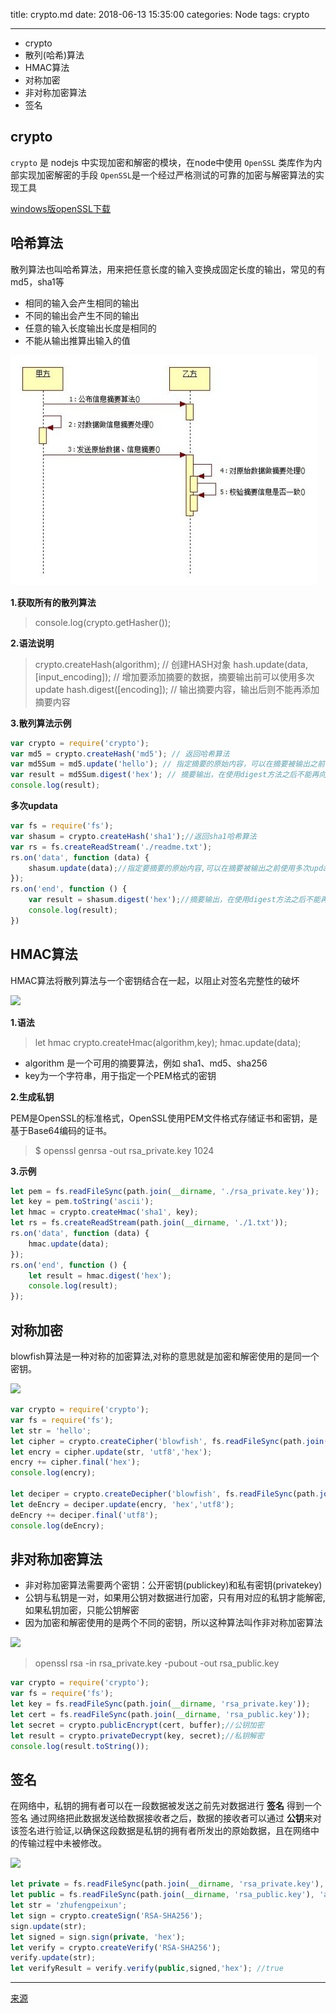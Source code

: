 title: crypto.md
date: 2018-06-13 15:35:00
categories: Node
tags: crypto

---

* crypto
* 散列(哈希)算法
* HMAC算法
* 对称加密
* 非对称加密算法
* 签名

## crypto

`crypto` 是 nodejs 中实现加密和解密的模块，在node中使用 `OpenSSL` 类库作为内部实现加密解密的手段 `OpenSSL`是一个经过严格测试的可靠的加密与解密算法的实现工具

[windows版openSSL下载](http://dl.pconline.com.cn/download/355862-1.html)

## 哈希算法

散列算法也叫哈希算法，用来把任意长度的输入变换成固定长度的输出，常见的有md5，sha1等

* 相同的输入会产生相同的输出
* 不同的输出会产生不同的输出
* 任意的输入长度输出长度是相同的
* 不能从输出推算出输入的值

![](21.crypto/md5.jpg)

**1.获取所有的散列算法**

> console.log(crypto.getHasher());

**2.语法说明**

> crypto.createHash(algorithm); // 创建HASH对象
> hash.update(data, [input_encoding]); // 增加要添加摘要的数据，摘要输出前可以使用多次update
> hash.digest([encoding]); // 输出摘要内容，输出后则不能再添加摘要内容

**3.散列算法示例**

```js
var crypto = require('crypto');
var md5 = crypto.createHash('md5'); // 返回哈希算法
var md5Sum = md5.update('hello'); // 指定摘要的原始内容，可以在摘要被输出之前使用多次update来添加摘要内容
var result = md5Sum.digest('hex'); // 摘要输出，在使用digest方法之后不能再向hash对象追加摘要内容
console.log(result);
```

**多次updata**

```js
var fs = require('fs');
var shasum = crypto.createHash('sha1');//返回sha1哈希算法
var rs = fs.createReadStream('./readme.txt');
rs.on('data', function (data) {
    shasum.update(data);//指定要摘要的原始内容,可以在摘要被输出之前使用多次update方法来添加摘要内容
});
rs.on('end', function () {
    var result = shasum.digest('hex');//摘要输出，在使用digest方法之后不能再向hash对象追加摘要内容。
    console.log(result);
})
```

## HMAC算法

HMAC算法将散列算法与一个密钥结合在一起，以阻止对签名完整性的破坏

![](my_img/hmac.jpg)

**1.语法**

> let hmac crypto.createHmac(algorithm,key);
> hmac.update(data);

* algorithm 是一个可用的摘要算法，例如 sha1、md5、sha256
* key为一个字符串，用于指定一个PEM格式的密钥

**2.生成私钥**

PEM是OpenSSL的标准格式，OpenSSL使用PEM文件格式存储证书和密钥，是基于Base64编码的证书。

> $ openssl genrsa -out rsa_private.key 1024

**3.示例**

```js
let pem = fs.readFileSync(path.join(__dirname, './rsa_private.key'));
let key = pem.toString('ascii');
let hmac = crypto.createHmac('sha1', key);
let rs = fs.createReadStream(path.join(__dirname, './1.txt'));
rs.on('data', function (data) {
    hmac.update(data);
});
rs.on('end', function () {
    let result = hmac.digest('hex');
    console.log(result);
});
```


## 对称加密

blowfish算法是一种对称的加密算法,对称的意思就是加密和解密使用的是同一个密钥。

![](my_img/encry.jpg)

```js
var crypto = require('crypto');
var fs = require('fs');
let str = 'hello';
let cipher = crypto.createCipher('blowfish', fs.readFileSync(path.join(__dirname, 'rsa_private.key')));
let encry = cipher.update(str, 'utf8','hex');
encry += cipher.final('hex');
console.log(encry);

let deciper = crypto.createDecipher('blowfish', fs.readFileSync(path.join(__dirname, 'rsa_private.key')));
let deEncry = deciper.update(encry, 'hex','utf8');
deEncry += deciper.final('utf8');
console.log(deEncry);
```

## 非对称加密算法

* 非对称加密算法需要两个密钥：公开密钥(publickey)和私有密钥(privatekey)
* 公钥与私钥是一对，如果用公钥对数据进行加密，只有用对应的私钥才能解密,如果私钥加密，只能公钥解密
* 因为加密和解密使用的是两个不同的密钥，所以这种算法叫作非对称加密算法

![](my_img/rsa.jpg)

> openssl rsa -in rsa_private.key -pubout -out rsa_public.key

```js
var crypto = require('crypto');
var fs = require('fs');
let key = fs.readFileSync(path.join(__dirname, 'rsa_private.key'));
let cert = fs.readFileSync(path.join(__dirname, 'rsa_public.key'));
let secret = crypto.publicEncrypt(cert, buffer);//公钥加密
let result = crypto.privateDecrypt(key, secret);//私钥解密
console.log(result.toString());

```

## 签名

在网络中，私钥的拥有者可以在一段数据被发送之前先对数据进行 **签名** 得到一个签名 通过网络把此数据发送给数据接收者之后，数据的接收者可以通过 **公钥**来对该签名进行验证,以确保这段数据是私钥的拥有者所发出的原始数据，且在网络中的传输过程中未被修改。

![](my_img/sign.jpg)

```js
let private = fs.readFileSync(path.join(__dirname, 'rsa_private.key'), 'ascii');
let public = fs.readFileSync(path.join(__dirname, 'rsa_public.key'), 'ascii');
let str = 'zhufengpeixun';
let sign = crypto.createSign('RSA-SHA256');
sign.update(str);
let signed = sign.sign(private, 'hex');
let verify = crypto.createVerify('RSA-SHA256');
verify.update(str);
let verifyResult = verify.verify(public,signed,'hex'); //true
```

---

[来源](https://zhufengzhufeng.github.io/201802/html/20.Resume%20breakpoint.html)















